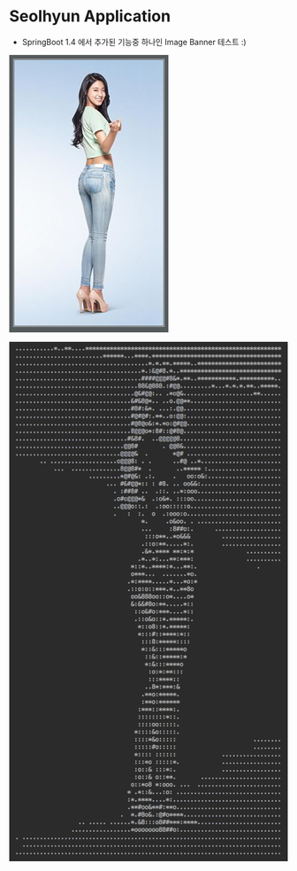# Seolhyun Application
 - SpringBoot 1.4 에서 추가된 기능중 하나인 Image Banner 테스트 :)
  
  ![Image of Seolhyun](images/1.png)
  
  ![Image of Seolhyun](images/2.png)